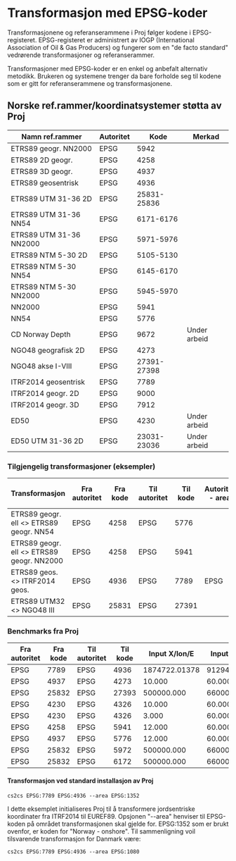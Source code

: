 # Transformasjon med EPSG-koder

Transformasjonene og referanserammene i Proj følger kodene i EPSG-registeret. EPSG-registeret er administrert av IOGP (International Association of Oil & Gas Producers) og fungerer som en "de facto standard" vedrørende transformasjoner og referanserammer.

Transformasjoner med EPSG-koder er en enkel og anbefalt alternativ metodikk. Brukeren og systemene trenger da bare forholde seg til kodene som er gitt for referanserammene og transformasjonene.		


## Norske ref.rammer/koordinatsystemer støtta av Proj

| Namn ref.rammer         | Autoritet | Kode        | Merkad       |
| ----------------------- | --------- | ----------- | ------------ |
| ETRS89 geogr. NN2000    | EPSG      | 5942        |              |
| ETRS89 2D geogr.        | EPSG      | 4258        |              |
| ETRS89 3D geogr.        | EPSG      | 4937        |              |
| ETRS89 geosentrisk      | EPSG      | 4936        |              |
| ETRS89 UTM 31-36 2D     | EPSG      | 25831-25836 |              |
| ETRS89 UTM 31-36 NN54   | EPSG      | 6171-6176   |              |
| ETRS89 UTM 31-36 NN2000 | EPSG      | 5971-5976   |              |
| ETRS89 NTM 5-30 2D      | EPSG      | 5105-5130   |              |
| ETRS89 NTM 5-30 NN54    | EPSG      | 6145-6170   |              |
| ETRS89 NTM 5-30 NN2000  | EPSG      | 5945-5970   |              |
| NN2000                  | EPSG      | 5941        |              |
| NN54                    | EPSG      | 5776        |              |
| CD Norway Depth         | EPSG      | 9672        | Under arbeid |
| NGO48 geografisk 2D     | EPSG      | 4273        |              |
| NGO48 akse I-VIII       | EPSG      | 27391-27398 |              |
| ITRF2014 geosentrisk    | EPSG      | 7789        |              |
| ITRF2014 geogr. 2D      | EPSG      | 9000        |              |
| ITRF2014 geogr. 3D      | EPSG      | 7912        |              |
| ED50                    | EPSG      | 4230        | Under arbeid |
| ED50 UTM 31-36 2D       | EPSG      | 23031-23036 | Under arbeid |


### Tilgjengelig transformasjoner (eksempler)

| Transformasjon                            | Fra autoritet | Fra kode | Til autoritet | Til kode | Autoritet - area | Kode - area |
| ----------------------------------------- | ------------- | -------- | ------------- | -------- | ---------------- | ----------- |
| ETRS89 geogr. ell <> ETRS89 geogr. NN54   | EPSG          | 4258     | EPSG          | 5776     |                  |             |
| ETRS89 geogr. ell <> ETRS89 geogr. NN2000 | EPSG          | 4258     | EPSG          | 5941     |                  |             |
| ETRS89 geos. <> ITRF2014 geos.            | EPSG          | 4936     | EPSG          | 7789     | EPSG             | 1352        |
| ETRS89 UTM32 <> NGO48 III                 | EPSG          | 25831    | EPSG          | 27391    |                  |             |


### Benchmarks fra Proj

| Fra autoritet | Fra kode | Til autoritet | Til kode | Input X/lon/E  | Input Y/lat/N | Input Z/h/H    | Epoke    | Output X/lon/E  | Output Y/lat/N  | Output Z/h/H    |
| ------------- | -------- | ------------- | -------- | -------------- | ------------- | -------------- | -------- | --------------- | --------------- | ----------------|
| EPSG          | 7789     | EPSG          | 4936     |  1874722.01378 |  912943.23060 |  6007499.79547 |  2020.00 |  1874722.639045 |   912942.995053 |  6007499.589109 |
| EPSG          | 4937     | EPSG          | 4273     |         10.000 |        60.000 |              - |        - | 10.004772119609 | 59.999247563843 |               - |
| EPSG          | 25832    | EPSG          | 27393    |     500000.000 |   6600000.000 |              - |        - |     -97197.1595 |     172511.9003 |               - |
| EPSG          | 4230     | EPSG          | 4326     |         10.000 |        60.000 |              - |        - |  9.998594123185 | 59.999544266822 |               - |
| EPSG          | 4230     | EPSG          | 4326     |          3.000 |        60.000 |              - |        - |  2.998327769141 | 59.999460761204 |               - |
| EPSG          | 4258     | EPSG          | 5941     |         12.000 |        60.000 |        100.000 |        - |          12.000 |          60.000 |       64.266998 |
| EPSG          | 4937     | EPSG          | 5776     |         12.000 |        60.000 |        100.000 |        - |          12.000 |          60.000 |       64.054001 |
| EPSG          | 25832    | EPSG          | 5972     |     500000.000 |   6600000.000 |        100.000 |        - |      500000.000 |     6600000.000 |       58.042431 |
| EPSG          | 25832    | EPSG          | 6172     |     500000.000 |   6600000.000 |        100.000 |        - |      500000.000 |     6600000.000 |       58.039824 |


#### Transformasjon ved standard installasjon av Proj

``cs2cs EPSG:7789 EPSG:4936 --area EPSG:1352``

I dette eksemplet initialiseres Proj til å transformere jordsentriske koordinater fra ITRF2014 til EUREF89. Opsjonen "--area" henviser til EPSG-koden på området transformasjonen skal gjelde for. EPSG:1352 som er brukt ovenfor, er koden for "Norway - onshore". Til sammenligning  voil tilsvarende transformasjon for Danmark være:

``cs2cs EPSG:7789 EPSG:4936 --area EPSG:1080``		
